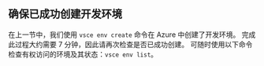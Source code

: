 ## <a name="ensure-the-development-environment-was-successfully-created"></a>确保已成功创建开发环境
在上一节中，我们使用 `vsce env create` 命令在 Azure 中创建了开发环境。 完成此过程大约需要 7 分钟，因此请再次检查是否已成功创建。 可随时使用以下命令检查有权访问的环境及其状态：`vsce env list`。 
